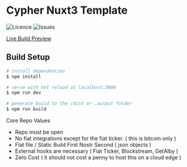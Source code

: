 # Cypher Nuxt3 Template

![Licence](https://img.shields.io/github/license/cypher-space/V0.9-Beta) ![Issues](https://img.shields.io/github/issues/cypher-space/V0.9-Beta) 

<a href="https://demo.cypher.space" target="_blank">
Live Build Preview
</a>

## Build Setup

```bash
# install dependencies
$ npm install

# serve with hot reload at localhost:3000
$ npm run dev

# generate build to the /dist or .output folder
$ npm run build


```


Core Repo Values

- Repo must be open 
- No fiat integrations except for the fiat ticker. ( this is bitcoin only )
- Flat file / Static Build First Nostr Second ( json objects )
- External hooks are necessary ( Fiat Ticker, Blockstream, GetAlby )
- Zero Cost ( it should not cost a penny to host this on a cloud edge )
